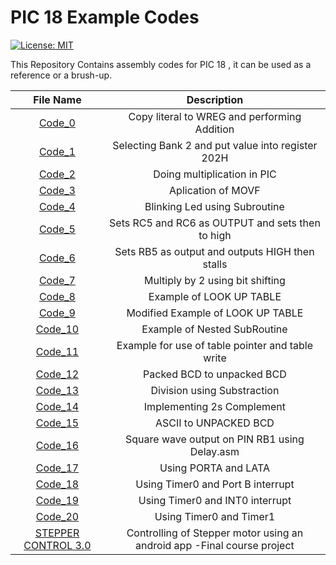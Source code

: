 # PIC 18 Example Codes
[![License: MIT](https://img.shields.io/badge/License-MIT-brightgreen.svg)](https://opensource.org/licenses/MIT)

This Repository Contains assembly codes for PIC 18 , it can be used as a reference or a brush-up.


| File Name     | Description   |
|:-------------:|:-------------:|
| [Code_0](Code_0.asm)                                 | Copy literal to WREG and performing Addition|
| [Code_1](Code_1.asm)                                 | Selecting Bank 2 and put value into register 202H      |
| [Code_2](Code_2.asm)                                 | Doing multiplication in PIC      |
| [Code_3](Code_3.asm)                                 | Aplication of MOVF       |
| [Code_4](Code_4.asm)                                 | Blinking Led using Subroutine      |
| [Code_5](Code_5.asm)                                 | Sets RC5 and RC6 as OUTPUT and sets then to high     |
| [Code_6](Code_6.asm)                                 | Sets RB5 as output and outputs HIGH then stalls      |
| [Code_7](Code_7.asm)                                 | Multiply by 2 using bit shifting      |
| [Code_8](Code_8.asm)                                 | Example of LOOK UP TABLE      |
| [Code_9](Code_9.asm)                                 | Modified Example of LOOK UP TABLE      |
| [Code_10](Code_10.asm)                               | Example of Nested SubRoutine      |
| [Code_11](Code_11.asm)                               | Example for use of table pointer and table write      |
| [Code_12](Code_12.asm)                               | Packed BCD to unpacked BCD      |
| [Code_13](Code_13.asm)                               | Division using Substraction      |
| [Code_14](Code_14.asm)                               | Implementing 2s Complement      |
| [Code_15](Code_15.asm)                               | ASCII to UNPACKED BCD      |
| [Code_16](Code_16.asm)                               | Square wave output on PIN RB1 using Delay.asm      |
| [Code_17](Code_17.asm)                               | Using PORTA and LATA      |
| [Code_18](Code_18.asm)                               | Using Timer0 and Port B interrupt       |
| [Code_19](Code_19.asm)                               | Using Timer0 and INT0 interrupt      |
| [Code_20](Code_20.asm)                               | Using Timer0 and Timer1      |
| [STEPPER CONTROL 3.0](STEPPER%20CONTROL%203.0.asm)   | Controlling of Stepper motor using an android app -Final course project     |


